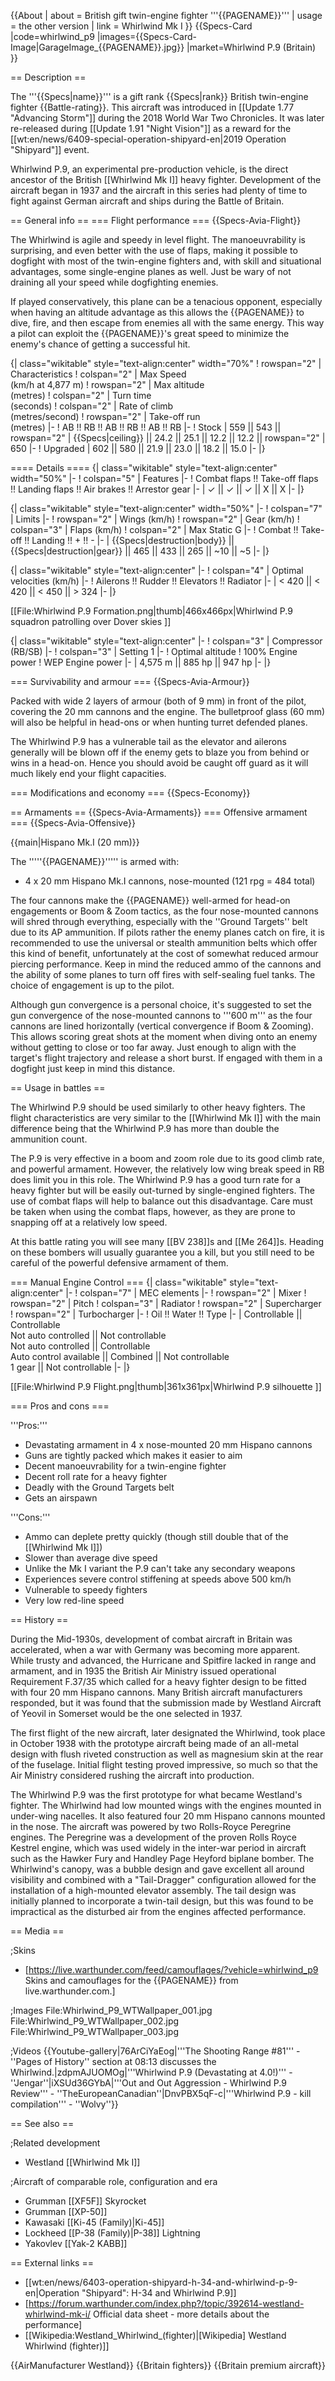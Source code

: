 {{About
| about = British gift twin-engine fighter '''{{PAGENAME}}'''
| usage = the other version
| link = Whirlwind Mk I
}}
{{Specs-Card
|code=whirlwind_p9
|images={{Specs-Card-Image|GarageImage_{{PAGENAME}}.jpg}}
|market=Whirlwind P.9 (Britain)
}}

== Description ==
<!-- ''In the description, the first part should be about the history of and the creation and combat usage of the aircraft, as well as its key features. In the second part, tell the reader about the aircraft in the game. Insert a screenshot of the vehicle, so that if the novice player does not remember the vehicle by name, he will immediately understand what kind of vehicle the article is talking about.'' -->
The '''{{Specs|name}}''' is a gift rank {{Specs|rank}} British twin-engine fighter {{Battle-rating}}. This aircraft was introduced in [[Update 1.77 "Advancing Storm"]] during the 2018 World War Two Chronicles. It was later re-released during [[Update 1.91 "Night Vision"]] as a reward for the [[wt:en/news/6409-special-operation-shipyard-en|2019 Operation "Shipyard"]] event.

Whirlwind P.9, an experimental pre-production vehicle, is the direct ancestor of the British [[Whirlwind Mk I]] heavy fighter. Development of the aircraft began in 1937 and the aircraft in this series had plenty of time to fight against German aircraft and ships during the Battle of Britain.

== General info ==
=== Flight performance ===
{{Specs-Avia-Flight}}
<!-- ''Describe how the aircraft behaves in the air. Speed, manoeuvrability, acceleration and allowable loads - these are the most important characteristics of the vehicle.'' -->
The Whirlwind is agile and speedy in level flight. The manoeuvrability is surprising, and even better with the use of flaps, making it possible to dogfight with most of the twin-engine fighters and, with skill and situational advantages, some single-engine planes as well. Just be wary of not draining all your speed while dogfighting enemies.

If played conservatively, this plane can be a tenacious opponent, especially when having an altitude advantage as this allows the {{PAGENAME}} to dive, fire, and then escape from enemies all with the same energy. This way a pilot can exploit the {{PAGENAME}}'s great speed to minimize the enemy's chance of getting a successful hit.

{| class="wikitable" style="text-align:center" width="70%"
! rowspan="2" | Characteristics
! colspan="2" | Max Speed<br>(km/h at 4,877 m)
! rowspan="2" | Max altitude<br>(metres)
! colspan="2" | Turn time<br>(seconds)
! colspan="2" | Rate of climb<br>(metres/second)
! rowspan="2" | Take-off run<br>(metres)
|-
! AB !! RB !! AB !! RB !! AB !! RB
|-
! Stock
| 559 || 543 || rowspan="2" | {{Specs|ceiling}} || 24.2 || 25.1 || 12.2 || 12.2 || rowspan="2" | 650
|-
! Upgraded
| 602 || 580 || 21.9 || 23.0 || 18.2 || 15.0
|-
|}

==== Details ====
{| class="wikitable" style="text-align:center" width="50%"
|-
! colspan="5" | Features
|-
! Combat flaps !! Take-off flaps !! Landing flaps !! Air brakes !! Arrestor gear
|-
| ✓ || ✓ || ✓ || X || X     <!-- ✓ -->
|-
|}

{| class="wikitable" style="text-align:center" width="50%"
|-
! colspan="7" | Limits
|-
! rowspan="2" | Wings (km/h)
! rowspan="2" | Gear (km/h)
! colspan="3" | Flaps (km/h)
! colspan="2" | Max Static G
|-
! Combat !! Take-off !! Landing !! + !! -
|-
| {{Specs|destruction|body}} || {{Specs|destruction|gear}} || 465 || 433 || 265 || ~10 || ~5
|-
|}

{| class="wikitable" style="text-align:center"
|-
! colspan="4" | Optimal velocities (km/h)
|-
! Ailerons !! Rudder !! Elevators !! Radiator
|-
| < 420 || < 420 || < 450 || > 324
|-
|}

[[File:Whirlwind P.9 Formation.png|thumb|466x466px|Whirlwind P.9 squadron patrolling over Dover skies ]]

{| class="wikitable" style="text-align:center"
|-
! colspan="3" | Compressor (RB/SB)
|-
! colspan="3" | Setting 1
|-
! Optimal altitude
! 100% Engine power
! WEP Engine power
|-
| 4,575 m || 885 hp || 947 hp
|-
|}

=== Survivability and armour ===
{{Specs-Avia-Armour}}
<!-- ''Examine the survivability of the aircraft. Note how vulnerable the structure is and how secure the pilot is, whether the fuel tanks are armoured, etc. Describe the armour, if there is any, and also mention the vulnerability of other critical aircraft systems.'' -->

Packed with wide 2 layers of armour (both of 9 mm) in front of the pilot, covering the 20 mm cannons and the engine. The bulletproof glass (60 mm) will also be helpful in head-ons or when hunting turret defended planes.

The Whirlwind P.9 has a vulnerable tail as the elevator and ailerons generally will be blown off if the enemy gets to blaze you from behind or wins in a head-on. Hence you should avoid be caught off guard as it will much likely end your flight capacities.

=== Modifications and economy ===
{{Specs-Economy}}

== Armaments ==
{{Specs-Avia-Armaments}}
=== Offensive armament ===
{{Specs-Avia-Offensive}}
<!-- ''Describe the offensive armament of the aircraft, if any. Describe how effective the cannons and machine guns are in a battle, and also what belts or drums are better to use. If there is no offensive weaponry, delete this subsection.'' -->
{{main|Hispano Mk.I (20 mm)}}

The '''''{{PAGENAME}}''''' is armed with:

* 4 x 20 mm Hispano Mk.I cannons, nose-mounted (121 rpg = 484 total)

The four cannons make the {{PAGENAME}} well-armed for head-on engagements or Boom & Zoom tactics, as the four nose-mounted cannons will shred through everything, especially with the ''Ground Targets'' belt due to its AP ammunition. If pilots rather the enemy planes catch on fire, it is recommended to use the universal or stealth ammunition belts which offer this kind of benefit, unfortunately at the cost of somewhat reduced armour piercing performance. Keep in mind the reduced ammo of the cannons and the ability of some planes to turn off fires with self-sealing fuel tanks. The choice of engagement is up to the pilot.

Although gun convergence is a personal choice, it's suggested to set the gun convergence of the nose-mounted cannons to '''600 m''' as the four cannons are lined horizontally (vertical convergence if Boom & Zooming). This allows scoring great shots at the moment when diving onto an enemy without getting to close or too far away. Just enough to align with the target's flight trajectory and release a short burst. If engaged with them in a dogfight just keep in mind this distance.

== Usage in battles ==
<!-- ''Describe the tactics of playing in the aircraft, the features of using aircraft in a team and advice on tactics. Refrain from creating a "guide" - do not impose a single point of view, but instead, give the reader food for thought. Examine the most dangerous enemies and give recommendations on fighting them. If necessary, note the specifics of the game in different modes (AB, RB, SB).'' -->

The Whirlwind P.9 should be used similarly to other heavy fighters. The flight characteristics are very similar to the [[Whirlwind Mk I]] with the main difference being that the Whirlwind P.9 has more than double the ammunition count.

The P.9 is very effective in a boom and zoom role due to its good climb rate, and powerful armament. However, the relatively low wing break speed in RB does limit you in this role. The Whirlwind P.9 has a good turn rate for a heavy fighter but will be easily out-turned by single-engined fighters. The use of combat flaps will help to balance out this disadvantage. Care must be taken when using the combat flaps, however, as they are prone to snapping off at a relatively low speed.

At this battle rating you will see many [[BV 238]]s and [[Me 264]]s. Heading on these bombers will usually guarantee you a kill, but you still need to be careful of the powerful defensive armament of them.

=== Manual Engine Control ===
{| class="wikitable" style="text-align:center"
|-
! colspan="7" | MEC elements
|-
! rowspan="2" | Mixer
! rowspan="2" | Pitch
! colspan="3" | Radiator
! rowspan="2" | Supercharger
! rowspan="2" | Turbocharger
|-
! Oil !! Water !! Type
|-
| Controllable || Controllable<br>Not auto controlled || Not controllable<br>Not auto controlled || Controllable<br>Auto control available || Combined || Not controllable<br>1 gear || Not controllable
|-
|}

[[File:Whirlwind P.9 Flight.png|thumb|361x361px|Whirlwind P.9 silhouette ]]

=== Pros and cons ===
<!-- ''Summarise and briefly evaluate the vehicle in terms of its characteristics and combat effectiveness. Mark its pros and cons in the bulleted list. Try not to use more than 6 points for each of the characteristics. Avoid using categorical definitions such as "bad", "good" and the like - use substitutions with softer forms such as "inadequate" and "effective".'' -->

'''Pros:'''

* Devastating armament in 4 x nose-mounted 20 mm Hispano cannons
* Guns are tightly packed which makes it easier to aim
* Decent manoeuvrability for a twin-engine fighter
* Decent roll rate for a heavy fighter
* Deadly with the Ground Targets belt
* Gets an airspawn

'''Cons:'''

* Ammo can deplete pretty quickly (though still double that of the [[Whirlwind Mk I]])
* Slower than average dive speed
* Unlike the Mk I variant the P.9 can't take any secondary weapons
* Experiences severe control stiffening at speeds above 500 km/h
* Vulnerable to speedy fighters
* Very low red-line speed

== History ==
<!-- ''Describe the history of the creation and combat usage of the aircraft in more detail than in the introduction. If the historical reference turns out to be too long, take it to a separate article, taking a link to the article about the vehicle and adding a block "/History" (example: <nowiki>https://wiki.warthunder.com/(Vehicle-name)/History</nowiki>) and add a link to it here using the <code>main</code> template. Be sure to reference text and sources by using <code><nowiki><ref></ref></nowiki></code>, as well as adding them at the end of the article with <code><nowiki><references /></nowiki></code>. This section may also include the vehicle's dev blog entry (if applicable) and the in-game encyclopedia description (under <code><nowiki>=== In-game description ===</nowiki></code>, also if applicable).'' -->

During the Mid-1930s, development of combat aircraft in Britain was accelerated, when a war with Germany was becoming more apparent. While trusty and advanced, the Hurricane and Spitfire lacked in range and armament, and in 1935 the British Air Ministry issued operational Requirement F.37/35 which called for a heavy fighter design to be fitted with four 20 mm Hispano cannons. Many British aircraft manufacturers responded, but it was found that the submission made by Westland Aircraft of Yeovil in Somerset would be the one selected in 1937.

The first flight of the new aircraft, later designated the Whirlwind, took place in October 1938 with the prototype aircraft being made of an all-metal design with flush riveted construction as well as magnesium skin at the rear of the fuselage. Initial flight testing proved impressive, so much so that the Air Ministry considered rushing the aircraft into production.

The Whirlwind P.9 was the first prototype for what became Westland's fighter.  The Whirlwind had low mounted wings with the engines mounted in under-wing nacelles.  It also featured four 20 mm Hispano cannons mounted in the nose. The aircraft was powered by two Rolls-Royce Peregrine engines.  The Peregrine was a development of the proven Rolls Royce Kestrel engine, which was used widely in the inter-war period in aircraft such as the Hawker Fury and Handley Page Heyford biplane bomber.  The Whirlwind's canopy, was a bubble design and gave excellent all around visibility and combined with a "Tail-Dragger" configuration allowed for the installation of a high-mounted elevator assembly. The tail design was initially planned to incorporate a twin-tail design, but this was found to be impractical as the disturbed air from the engines affected performance.

== Media ==
<!-- ''Excellent additions to the article would be video guides, screenshots from the game, and photos.'' -->

;Skins

* [https://live.warthunder.com/feed/camouflages/?vehicle=whirlwind_p9 Skins and camouflages for the {{PAGENAME}} from live.warthunder.com.]

;Images
<gallery mode="packed" heights="200">
File:Whirlwind_P9_WTWallpaper_001.jpg
File:Whirlwind_P9_WTWallpaper_002.jpg
File:Whirlwind_P9_WTWallpaper_003.jpg
</gallery>

;Videos
{{Youtube-gallery|76ArCiYaEog|'''The Shooting Range #81''' - ''Pages of History'' section at 08:13 discusses the Whirlwind.|zdpmAJUOMOg|'''Whirlwind P.9 (Devastating at 4.0!)''' - ''Jengar''|iXSUd36GYbA|'''Out and Out Aggression - Whirlwind P.9 Review''' - ''TheEuropeanCanadian''|DnvPBX5qF-c|'''Whirlwind P.9 - kill compilation''' - ''Wolvy''}}

== See also ==
<!-- ''Links to the articles on the War Thunder Wiki that you think will be useful for the reader, for example:''
* ''reference to the series of the aircraft;''
* ''links to approximate analogues of other nations and research trees.'' -->

;Related development

* Westland [[Whirlwind Mk I]]

;Aircraft of comparable role, configuration and era

* Grumman [[XF5F]] Skyrocket
* Grumman [[XP-50]]
* Kawasaki [[Ki-45 (Family)|Ki-45]]
* Lockheed [[P-38 (Family)|P-38]] Lightning
* Yakovlev [[Yak-2 KABB]]

== External links ==
<!-- ''Paste links to sources and external resources, such as:''
* ''topic on the official game forum;''
* ''other literature.'' -->

* [[wt:en/news/6403-operation-shipyard-h-34-and-whirlwind-p-9-en|Operation "Shipyard": H-34 and Whirlwind P.9]]
* [https://forum.warthunder.com/index.php?/topic/392614-westland-whirlwind-mk-i/ Official data sheet - more details about the performance]
* [[Wikipedia:Westland_Whirlwind_(fighter)|[Wikipedia<nowiki>]</nowiki> Westland Whirlwind (fighter)]]

{{AirManufacturer Westland}}
{{Britain fighters}}
{{Britain premium aircraft}}